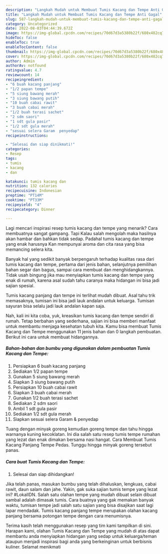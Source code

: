 ```yaml
---
description: "Langkah Mudah untuk Membuat Tumis Kacang dan Tempe Anti Gagal"
title: "Langkah Mudah untuk Membuat Tumis Kacang dan Tempe Anti Gagal"
slug: 587-langkah-mudah-untuk-membuat-tumis-kacang-dan-tempe-anti-gagal
category: Uncategorized
date: 2022-08-03T04:44:39.672Z
image: https://img-global.cpcdn.com/recipes/70d67d3a5380b22f/680x482cq70/tumis-kacang-dan-tempe-foto-resep-utama.jpg
hideToc: false
enableToc: true
enableTocContent: false
thumbnail: https://img-global.cpcdn.com/recipes/70d67d3a5380b22f/680x482cq70/tumis-kacang-dan-tempe-foto-resep-utama.jpg
cover: https://img-global.cpcdn.com/recipes/70d67d3a5380b22f/680x482cq70/tumis-kacang-dan-tempe-foto-resep-utama.jpg
author: Admin
authorAv: notfound
ratingvalue: 4.7
reviewcount: 14
recipeingredient:
- "6 buah kacang panjang"
- "1/2 papan tempe"
- "5 siung bawang merah"
- "3 siung bawang putih"
- "10 buah cabai rawit"
- "3 buah cabai merah"
- "1/2 buah terasi sachet"
- "2 sdm saori"
- "1 sdt gula pasir"
- "1/2 sdt gula merah"
- "sesuai selera Garam  penyedap"
recipeinstructions:

- "Selesai dan siap dinikmati!"
categories:
- Resep
tags:
- tumis
- kacang
- dan

katakunci: tumis kacang dan 
nutrition: 132 calories
recipecuisine: Indonesian
preptime: "PT14M"
cooktime: "PT33M"
recipeyield: "4"
recipecategory: Dinner

---
```



Lagi mencari inspirasi resep tumis kacang dan tempe yang menarik? Cara membuatnya sangat gampang. Tapi Kalau salah mengolah maka hasilnya akan hambar dan bahkan tidak sedap. Padahal tumis kacang dan tempe yang enak harusnya Kan mempunyai aroma dan cita rasa yang bisa memancing selera kita.


Banyak hal yang sedikit banyak berpengaruh terhadap kualitas rasa dari tumis kacang dan tempe, pertama dari jenis bahan, selanjutnya pemilihan bahan segar dan bagus, sampai cara membuat dan menghidangkannya. Tidak usah bingung jika mau menyiapkan tumis kacang dan tempe yang enak di rumah, karena asal sudah tahu caranya maka hidangan ini bisa jadi sajian spesial.

Tumis kacang panjang dan tempe ini terlihat mudah dibuat. Asal tahu trik memasaknya, tumisan ini bisa jadi lauk andalan untuk keluarga. Tumisan sayuran bisa selalu jadi lauk andalan kapan saja.


Nah, kali ini kita coba, yuk, kreasikan tumis kacang dan tempe sendiri di rumah. Tetap berbahan yang sederhana, sajian ini bisa memberi manfaat untuk membantu menjaga kesehatan tubuh kita. Kamu bisa membuat Tumis Kacang dan Tempe menggunakan 11 jenis bahan dan 0 langkah pembuatan. Berikut ini cara untuk membuat hidangannya.

<!--inarticleads1-->

##### Bahan-bahan dan bumbu yang digunakan dalam pembuatan Tumis Kacang dan Tempe:

1. Persiapkan 6 buah kacang panjang
1. Sediakan 1/2 papan tempe
1. Gunakan 5 siung bawang merah
1. Siapkan 3 siung bawang putih
1. Persiapkan 10 buah cabai rawit
1. Siapkan 3 buah cabai merah
1. Gunakan 1/2 buah terasi sachet
1. Sediakan 2 sdm saori
1. Ambil 1 sdt gula pasir
1. Sediakan 1/2 sdt gula merah
1. Siapkan sesuai selera Garam &amp; penyedap


Tuang dengan minyak goreng kemudian goreng tempe dan tahu hingga warnanya kuning kecoklatan. Ini dia salah satu resep tumis tempe rumahan yang lezat dan enak dimakan bersama nasi hangat. Cara Membuat Tumis Kacang Panjang Tempe Pedas. Tunggu hingga minyak goreng tersebut panas. 

<!--inarticleads2-->

##### Cara buat Tumis Kacang dan Tempe:


1. Selesai dan siap dihidangkan!

Jika telah panas, masukan bumbu yang telah dihaluskan, lengkuas, cabai rawit, daun salam dan jahe. Yakin, gak suka sajian tumis tempe yang lezat ini? #LokalIDN. Salah satu olahan tempe yang mudah dibuat selain dibuat sambal adalah dimasak tumis. Cara buatnya yang gak memakan banyak waktu, tumisan tempe jadi salah satu sajian yang bisa disajikan saat lagi lapar mendadak. Tumis kacang panjang tempe merupakan olahan kacang panjang bersama potongan tempe dengan cara menumisnya. 

Terima kasih telah menggunakan resep yang tim kami tampilkan di sini. Harapan kami, olahan Tumis Kacang dan Tempe yang mudah di atas dapat membantu anda menyiapkan hidangan yang sedap untuk keluarga/teman ataupun menjadi inspirasi bagi anda yang berkeinginan untuk berbisnis kuliner. Selamat menikmati
